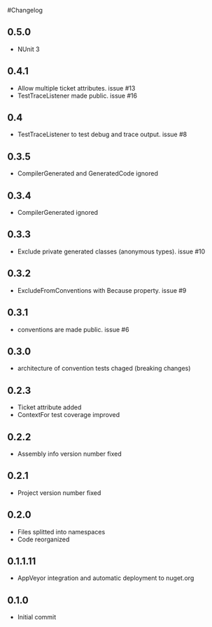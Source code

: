 #Changelog

## 0.5.0
* NUnit 3

## 0.4.1
* Allow multiple ticket attributes. issue #13
* TestTraceListener made public. issue #16

## 0.4
* TestTraceListener to test debug and trace output. issue #8

## 0.3.5
* CompilerGenerated and GeneratedCode ignored

## 0.3.4
* CompilerGenerated ignored

## 0.3.3
* Exclude private generated classes (anonymous types). issue #10

## 0.3.2
* ExcludeFromConventions with Because property. issue #9

## 0.3.1
* conventions are made public. issue #6

## 0.3.0
* architecture of convention tests chaged (breaking changes)

## 0.2.3
* Ticket attribute added
* ContextFor test coverage improved

## 0.2.2
* Assembly info version number fixed

## 0.2.1
* Project version number fixed

## 0.2.0
* Files splitted into namespaces
* Code reorganized

## 0.1.1.11
* AppVeyor integration and automatic deployment to nuget.org

## 0.1.0
* Initial commit
